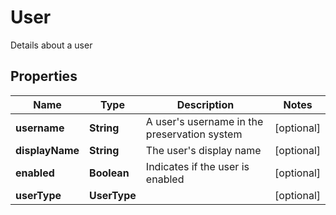 

# User

Details about a user

## Properties

Name | Type | Description | Notes
------------ | ------------- | ------------- | -------------
**username** | **String** | A user&#39;s username in the preservation system |  [optional]
**displayName** | **String** | The user&#39;s display name |  [optional]
**enabled** | **Boolean** | Indicates if the user is enabled |  [optional]
**userType** | **UserType** |  |  [optional]



